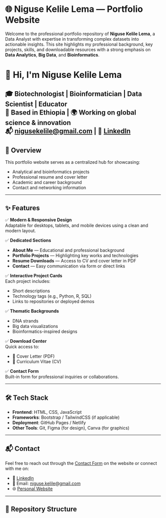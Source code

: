 # 🌐 Niguse Kelile Lema — Portfolio Website

Welcome to the professional portfolio repository of **Niguse Kelile Lema**, a Data Analyst with expertise in transforming complex datasets into actionable insights. This site highlights my professional background, key projects, skills, and downloadable resources with a strong emphasis on **Data Analytics**, **Big Data**, and **Bioinformatics**.

# 👋 Hi, I'm Niguse Kelile Lema

🎓 **Biotechnologist | Bioinformatician | Data Scientist | Educator**  
📍 Based in Ethiopia | 🌍 Working on global science & innovation  
📬 nigusekelile@gmail.com | 🔗 [LinkedIn](https://www.linkedin.com/in/niguse-kelile-lema)
---

## 🚀 Overview

This portfolio website serves as a centralized hub for showcasing:

- Analytical and bioinformatics projects
- Professional resume and cover letter
- Academic and career background
- Contact and networking information

---

## ✨ Features

✅ **Modern & Responsive Design**  
Adaptable for desktops, tablets, and mobile devices using a clean and modern layout.

✅ **Dedicated Sections**  
- **About Me** — Educational and professional background  
- **Portfolio Projects** — Highlighting key works and technologies  
- **Resume Downloads** — Access to CV and cover letter in PDF  
- **Contact** — Easy communication via form or direct links

✅ **Interactive Project Cards**  
Each project includes:
- Short descriptions
- Technology tags (e.g., Python, R, SQL)
- Links to repositories or deployed demos

✅ **Thematic Backgrounds**  
- DNA strands
- Big data visualizations
- Bioinformatics-inspired designs

✅ **Download Center**  
Quick access to:
- 📝 Cover Letter (PDF)
- 📄 Curriculum Vitae (CV)

✅ **Contact Form**  
Built-in form for professional inquiries or collaborations.

---

## 🛠️ Tech Stack

- **Frontend**: HTML, CSS, JavaScript
- **Frameworks**: Bootstrap / TailwindCSS (if applicable)
- **Deployment**: GitHub Pages / Netlify
- **Other Tools**: Git, Figma (for design), Canva (for graphics)

---

## 📬 Contact

Feel free to reach out through the [Contact Form](#) on the website or connect with me on:

- 💼 [LinkedIn](https://www.linkedin.com/in/niguse-kelile-lema/)
- 📧 Email: niguse.kelile@gmail.com
- 🌐 [Personal Website](https://nigusekelile.github.io/)

---

## 📂 Repository Structure

